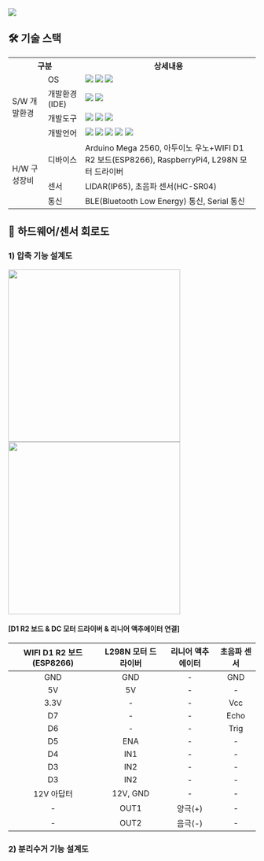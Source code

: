 <img src="https://capsule-render.vercel.app/api?type=waving&color=auto&height=200&section=header&text=호출%20가능한%20인공지능%20쓰레기통%20로봇%20call-T&fontSize=40" />

<h2>🛠 기술 스택</h2>
<table>
  <tr>
    <th colspan="2">구분</th>
    <th>상세내용</th>
  </tr>
  <tr>
    <td rowspan="4">S/W 개발환경</td>
    <td>OS</td>
    <td>
      <img src="https://img.shields.io/badge/Windows 10-0078D6?style=flat&logo=windows10&logoColor=white" />
      <img src="https://img.shields.io/badge/Linux-FCC624?style=flat&logo=linux&logoColor=black" />
      <img src="https://img.shields.io/badge/Ubuntu 20.04-E95420?style=flat&logo=ubuntu&logoColor=white" />
    </td>
  </tr>
  <tr>
    <td>개발환경(IDE)</td>
    <td>
      <img src="https://img.shields.io/badge/Visual Studio Code-007ACC?style=flat&logo=visualstudiocode&logoColor=white" />
      <img src="https://img.shields.io/badge/Arduino IDE-00878F?style=flat&logo=arduino&logoColor=white" />
    </td>
  </tr>
  <tr>
    <td>개발도구</td>
    <td>
      <img src="https://img.shields.io/badge/ROS-22314E?style=flat&logo=ros&logoColor=white" />
      <img src="https://img.shields.io/badge/React-61DAFB?style=flat&logo=React&logoColor=black" />
      <img src="https://img.shields.io/badge/OpenCV-5C3EE8?style=flat&logo=opencv&logoColor=white" />
    </td>
  </tr>
  <tr>
    <td>개발언어</td>
    <td>
      <img src="https://img.shields.io/badge/HTML5-E34F26?style=flat&logo=html5&logoColor=white" />
      <img src="https://img.shields.io/badge/CSS3-1572B6?style=flat&logo=css3&logoColor=white" />
      <img src="https://img.shields.io/badge/JavaScript-F7DF1E?style=flat&logo=javascript&logoColor=black" />
      <img src="https://img.shields.io/badge/Python-3776AB?style=flat&logo=python&logoColor=white" />
      <img src="https://img.shields.io/badge/C++-00599C?style=flat&logo=cplusplus&logoColor=white" />
    </td>
  </tr>
  <tr>
    <td rowspan="4">H/W 구성장비</td>
    <td>디바이스</td>
    <td>Arduino Mega 2560, 아두이노 우노+WIFI D1 R2 보드(ESP8266), RaspberryPi4, L298N 모터 드라이버</td>
  </tr>
  <tr>
    <td>센서</td>
    <td>LIDAR(IP65), 초음파 센서(HC-SR04)</td>
  </tr>
  <tr>
    <td>통신</td>
    <td>BLE(Bluetooth Low Energy) 통신, Serial 통신</td>
  </tr>
</table>

<h2>📱 하드웨어/센서 회로도</h2>
<h3>1) 압축 기능 설계도</h3>
<img src="https://github.com/jihyeon-1010/call-T/assets/119498515/864f9cd5-2d07-4643-814a-34e6ec3e1004" height="350px" />
<img src="https://github.com/jihyeon-1010/call-T/assets/119498515/5959e015-48bc-4af6-9db9-5759d11123b7" height="350px"/>
<h4>[D1 R2 보드 & DC 모터 드라이버 & 리니어 액추에이터 연결]</h4>

|WIFI D1 R2 보드(ESP8266)|L298N 모터 드라이버|리니어 액추에이터|초음파 센서
|:----:|:----:|:----:|:----:
|GND|GND|-|GND
|5V|5V|-|-
|3.3V|-|-|Vcc
|D7|-|-|Echo
|D6|-|-|Trig
|D5|ENA|-|-
|D4|IN1|-|-
|D3|IN2|-|-
|D3|IN2|-|-
|12V 아답터|12V, GND|-|-
|-|OUT1|양극(+)|-
|-|OUT2|음극(-)|-

<h3>2) 분리수거 기능 설계도</h3>
